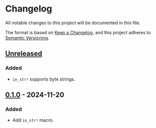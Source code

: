 # Changelog

All notable changes to this project will be documented in this file.

The format is based on [Keep a Changelog](https://keepachangelog.com/en/1.1.0/),
and this project adheres to [Semantic Versioning](https://semver.org/spec/v2.0.0.html).

## [Unreleased]

### Added

- `in_str!` supports byte strings.

## [0.1.0] - 2024-11-20

### Added

- Add `in_str!` macro.

[unreleased]: https://github.com/DiscreteTom/in_str/compare/v0.1.0...HEAD
[0.1.0]: https://github.com/DiscreteTom/in_str/releases/tag/v0.1.0
